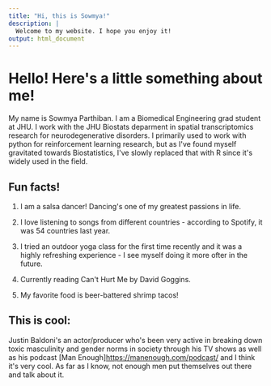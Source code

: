 ```yaml
---
title: "Hi, this is Sowmya!"
description: |
  Welcome to my website. I hope you enjoy it!
output: html_document
---
```


# Hello! Here's a little something about me!

My name is Sowmya Parthiban. I am a Biomedical Engineering grad student 
at JHU. I work with the JHU Biostats deparment in spatial transcriptomics research for neurodegenerative disorders. I primarily used to work with python for reinforcement learning research, but as I've found myself gravitated towards Biostatistics, I've slowly replaced that with R since it's widely used in the field. 

## Fun facts!

  1. I am a salsa dancer! Dancing's one of my greatest passions in life. 
  
  2. I love listening to songs from different countries - according to Spotify, it was 54 countries last year.
  
  3. I tried an outdoor yoga class for the first time recently and it was a highly refreshing experience - I see myself doing it more ofter in the future. 
  
  4. Currently reading Can't Hurt Me by David Goggins. 
  
  5. My favorite food is beer-battered shrimp tacos!
  
## This is cool: 

  Justin Baldoni's an actor/producer who's been very active in 
  breaking down toxic masculinity and gender norms in  society through his TV shows as well as his podcast [Man Enough]https://manenough.com/podcast/  and I think it's very cool. As far as I know, not enough men put themselves out there and talk about it.  

